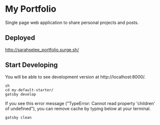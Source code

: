 # My Portfolio

Single page web application to share personal projects and posts. 

## Deployed

http://sarahselee_portfolio.surge.sh/


## Start Developing 

You will be able to see development version at http://localhost:8000/.

```
sh
cd my-default-starter/
gatsby develop

```

If you see this error message ("TypeError: Cannot read property 'children' of undefined"), you can remove cache by typing below at your terminal.
```
gatsby clean

```

